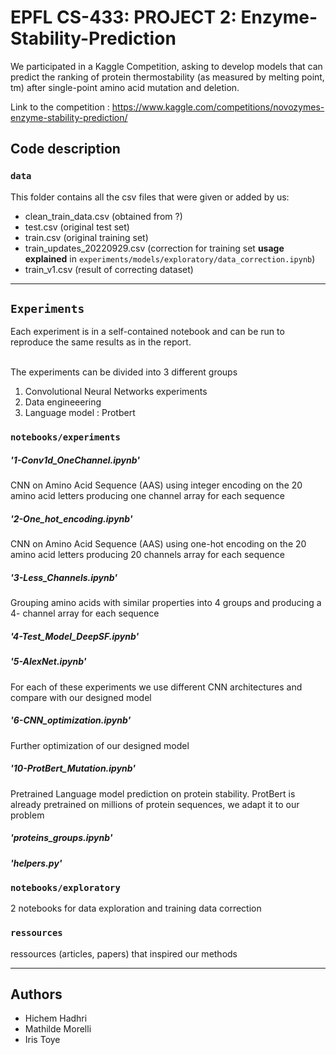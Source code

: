 # EPFL CS-433: PROJECT 2: Enzyme-Stability-Prediction


We participated in a Kaggle Competition, asking to develop models that can predict the ranking of protein thermostability (as measured by melting point, tm) after single-point amino acid mutation and deletion.

Link to the competition : https://www.kaggle.com/competitions/novozymes-enzyme-stability-prediction/





## Code description 


### `data`

This folder contains all the csv files that were given or added by us:
* clean_train_data.csv (obtained from ?)
* test.csv (original test set)
* train.csv (original training set)
* train_updates_20220929.csv  (correction for training set **usage explained** in `experiments/models/exploratory/data_correction.ipynb`)
* train_v1.csv (result of correcting dataset)



---
## `Experiments`
Each experiment is in a self-contained notebook and can be run to reproduce the same results as in the report.

<br> The experiments can be divided into 3 different groups


<ol>
  <li>Convolutional Neural Networks experiments</li>
  <li>Data engineeering</li>
  <li>Language model : Protbert</li>
</ol>




### `notebooks/experiments`

##### '1-Conv1d_OneChannel.ipynb' 

CNN on Amino Acid Sequence (AAS) using integer encoding on the 20 amino acid letters producing one channel array for each sequence

##### '2-One_hot_encoding.ipynb'
CNN on Amino Acid Sequence (AAS) using one-hot encoding on the 20 amino acid letters producing 20  channels array for each sequence
##### '3-Less_Channels.ipynb'
Grouping  amino acids with similar properties into 4 groups and producing a 4- channel array for each sequence 


##### '4-Test_Model_DeepSF.ipynb'
##### '5-AlexNet.ipynb'
For each of these experiments we use different CNN architectures and compare with our designed model

##### '6-CNN_optimization.ipynb'
Further optimization of our designed model 


##### '10-ProtBert_Mutation.ipynb'
Pretrained Language model prediction on protein stability.
ProtBert is already pretrained on millions of protein sequences, we adapt it to our problem


##### 'proteins_groups.ipynb'
##### 'helpers.py'

### `notebooks/exploratory`
2 notebooks for data exploration and training data correction

### `ressources`

ressources (articles, papers) that inspired our methods



---
## Authors 

* Hichem Hadhri
* Mathilde Morelli
* Iris Toye


